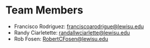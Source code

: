 # Team Members

- Francisco Rodriguez: franciscoarodrigue@lewisu.edu
- Randy Ciarletette: randallwciarlette@lewisu.edu
- Rob Fosen: RobertCFosen@lewisu.edu
